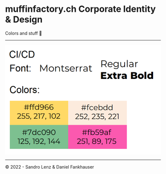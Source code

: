 # muffinfactory.ch Corporate Identity & Design

Colors and stuff 🙌

---

![muffinfactory color palette](https://raw.githubusercontent.com/muffinfactory-ch/ci-cd/main/colors.png)

---
© 2022 - Sandro Lenz & Daniel Fankhauser
